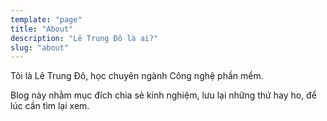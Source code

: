 ```yaml
---
template: "page"
title: "About"
description: "Lê Trung Đô là ai?"
slug: "about"
---
```


Tôi là Lê Trung Đô, học chuyên ngành Công nghệ phần mềm.

Blog này nhằm mục đích chia sẻ kinh nghiệm, lưu lại những thứ hay ho, để lúc cần tìm lại xem.